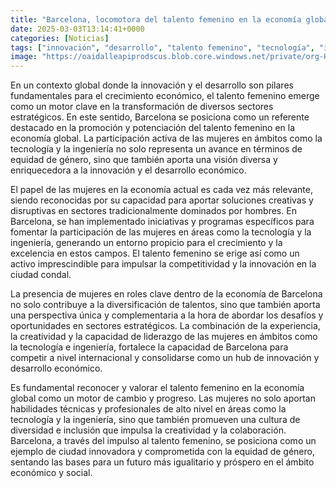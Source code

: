 ```yaml
---
title: "Barcelona, locomotora del talento femenino en la economía global"
date: 2025-03-03T13:14:41+0000
categories: [Noticias]
tags: ["innovación", "desarrollo", "talento femenino", "tecnología", "ingeniería", "Barcelona", "economía global"]
image: "https://oaidalleapiprodscus.blob.core.windows.net/private/org-HKmKxpuNw3Y88lm4EBrIPq0n/user-ZwiCXOggLL8ZNNKE2g7rXFmV/img-Yng0I47lu9MxlT1rFVCalb1d.png?st=2025-03-03T12%3A14%3A40Z&se=2025-03-03T14%3A14%3A40Z&sp=r&sv=2024-08-04&sr=b&rscd=inline&rsct=image/png&skoid=d505667d-d6c1-4a0a-bac7-5c84a87759f8&sktid=a48cca56-e6da-484e-a814-9c849652bcb3&skt=2025-03-03T02%3A22%3A42Z&ske=2025-03-04T02%3A22%3A42Z&sks=b&skv=2024-08-04&sig=OF0o8p0KDDH5nlUdYH4bBLV38KPR7Qgc60kWgrZ96vM%3D"
---
```


En un contexto global donde la innovación y el desarrollo son pilares fundamentales para el crecimiento económico, el talento femenino emerge como un motor clave en la transformación de diversos sectores estratégicos. En este sentido, Barcelona se posiciona como un referente destacado en la promoción y potenciación del talento femenino en la economía global. La participación activa de las mujeres en ámbitos como la tecnología y la ingeniería no solo representa un avance en términos de equidad de género, sino que también aporta una visión diversa y enriquecedora a la innovación y el desarrollo económico.

El papel de las mujeres en la economía actual es cada vez más relevante, siendo reconocidas por su capacidad para aportar soluciones creativas y disruptivas en sectores tradicionalmente dominados por hombres. En Barcelona, se han implementado iniciativas y programas específicos para fomentar la participación de las mujeres en áreas como la tecnología y la ingeniería, generando un entorno propicio para el crecimiento y la excelencia en estos campos. El talento femenino se erige así como un activo imprescindible para impulsar la competitividad y la innovación en la ciudad condal.

La presencia de mujeres en roles clave dentro de la economía de Barcelona no solo contribuye a la diversificación de talentos, sino que también aporta una perspectiva única y complementaria a la hora de abordar los desafíos y oportunidades en sectores estratégicos. La combinación de la experiencia, la creatividad y la capacidad de liderazgo de las mujeres en ámbitos como la tecnología e ingeniería, fortalece la capacidad de Barcelona para competir a nivel internacional y consolidarse como un hub de innovación y desarrollo económico.

Es fundamental reconocer y valorar el talento femenino en la economía global como un motor de cambio y progreso. Las mujeres no solo aportan habilidades técnicas y profesionales de alto nivel en áreas como la tecnología y la ingeniería, sino que también promueven una cultura de diversidad e inclusión que impulsa la creatividad y la colaboración. Barcelona, a través del impulso al talento femenino, se posiciona como un ejemplo de ciudad innovadora y comprometida con la equidad de género, sentando las bases para un futuro más igualitario y próspero en el ámbito económico y social.
    